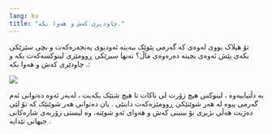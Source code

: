 ```yaml
---
lang: ku
title: "چاودیری کەش و هەوا بکە."
---
```


تۆ هیلاک بووی لەوەی کە گەرمی پێوێک ببەیتە ئەودیوی پەنجەرەکەت و بچی سێرێکی بکەی پێش ئەوەی بچیتە دەرەوەی ماڵ؟ تەنها سیرێکی ڕوومێزی لینوکسەکەت بکە و چاودێری کەش و هەوا بکە .:

<img src="Images/weather.png" />

بە دڵنیاییەوە ، لینوکس هیچ زۆرت لی ناکات تا هیچ شتێک بکەیت ، لەبەر ئەوە دەتوانی ئەم گەرمی پیوە لە هەر شوێنێکی ڕوومێزەکەت دابنێی . یان دەتوانی هەر شوێنێک کە تۆ لێی دەژیت هەڵی بژیری بۆ بینینی کەش و هەوای ئەو شوێنە، وە لیستی زۆربەی شارەکانی جیهانی تێدایە .




